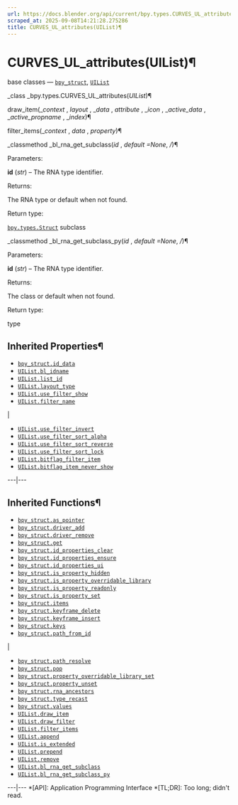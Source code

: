 ```yaml
---
url: https://docs.blender.org/api/current/bpy.types.CURVES_UL_attributes.html
scraped_at: 2025-09-08T14:21:28.275286
title: CURVES_UL_attributes(UIList)¶
---
```


# CURVES_UL_attributes(UIList)¶  
  
base classes — [`bpy_struct`](bpy.types.bpy_struct.html#bpy.types.bpy_struct
"bpy.types.bpy_struct"), [`UIList`](bpy.types.UIList.html#bpy.types.UIList
"bpy.types.UIList")

_class _bpy.types.CURVES_UL_attributes(_UIList_)¶

    

draw_item(__context_ , _layout_ , __data_ , _attribute_ , __icon_ ,
__active_data_ , __active_propname_ , __index_)¶

    

filter_items(__context_ , _data_ , _property_)¶

    

_classmethod _bl_rna_get_subclass(_id_ , _default =None_, _/_)¶

    

Parameters:

    

**id** (_str_) – The RNA type identifier.

Returns:

    

The RNA type or default when not found.

Return type:

    

[`bpy.types.Struct`](bpy.types.Struct.html#bpy.types.Struct
"bpy.types.Struct") subclass

_classmethod _bl_rna_get_subclass_py(_id_ , _default =None_, _/_)¶

    

Parameters:

    

**id** (_str_) – The RNA type identifier.

Returns:

    

The class or default when not found.

Return type:

    

type

## Inherited Properties¶

  * [`bpy_struct.id_data`](bpy.types.bpy_struct.html#bpy.types.bpy_struct.id_data "bpy.types.bpy_struct.id_data")
  * [`UIList.bl_idname`](bpy.types.UIList.html#bpy.types.UIList.bl_idname "bpy.types.UIList.bl_idname")
  * [`UIList.list_id`](bpy.types.UIList.html#bpy.types.UIList.list_id "bpy.types.UIList.list_id")
  * [`UIList.layout_type`](bpy.types.UIList.html#bpy.types.UIList.layout_type "bpy.types.UIList.layout_type")
  * [`UIList.use_filter_show`](bpy.types.UIList.html#bpy.types.UIList.use_filter_show "bpy.types.UIList.use_filter_show")
  * [`UIList.filter_name`](bpy.types.UIList.html#bpy.types.UIList.filter_name "bpy.types.UIList.filter_name")

|

  * [`UIList.use_filter_invert`](bpy.types.UIList.html#bpy.types.UIList.use_filter_invert "bpy.types.UIList.use_filter_invert")
  * [`UIList.use_filter_sort_alpha`](bpy.types.UIList.html#bpy.types.UIList.use_filter_sort_alpha "bpy.types.UIList.use_filter_sort_alpha")
  * [`UIList.use_filter_sort_reverse`](bpy.types.UIList.html#bpy.types.UIList.use_filter_sort_reverse "bpy.types.UIList.use_filter_sort_reverse")
  * [`UIList.use_filter_sort_lock`](bpy.types.UIList.html#bpy.types.UIList.use_filter_sort_lock "bpy.types.UIList.use_filter_sort_lock")
  * [`UIList.bitflag_filter_item`](bpy.types.UIList.html#bpy.types.UIList.bitflag_filter_item "bpy.types.UIList.bitflag_filter_item")
  * [`UIList.bitflag_item_never_show`](bpy.types.UIList.html#bpy.types.UIList.bitflag_item_never_show "bpy.types.UIList.bitflag_item_never_show")

  
---|---  
  
## Inherited Functions¶

  * [`bpy_struct.as_pointer`](bpy.types.bpy_struct.html#bpy.types.bpy_struct.as_pointer "bpy.types.bpy_struct.as_pointer")
  * [`bpy_struct.driver_add`](bpy.types.bpy_struct.html#bpy.types.bpy_struct.driver_add "bpy.types.bpy_struct.driver_add")
  * [`bpy_struct.driver_remove`](bpy.types.bpy_struct.html#bpy.types.bpy_struct.driver_remove "bpy.types.bpy_struct.driver_remove")
  * [`bpy_struct.get`](bpy.types.bpy_struct.html#bpy.types.bpy_struct.get "bpy.types.bpy_struct.get")
  * [`bpy_struct.id_properties_clear`](bpy.types.bpy_struct.html#bpy.types.bpy_struct.id_properties_clear "bpy.types.bpy_struct.id_properties_clear")
  * [`bpy_struct.id_properties_ensure`](bpy.types.bpy_struct.html#bpy.types.bpy_struct.id_properties_ensure "bpy.types.bpy_struct.id_properties_ensure")
  * [`bpy_struct.id_properties_ui`](bpy.types.bpy_struct.html#bpy.types.bpy_struct.id_properties_ui "bpy.types.bpy_struct.id_properties_ui")
  * [`bpy_struct.is_property_hidden`](bpy.types.bpy_struct.html#bpy.types.bpy_struct.is_property_hidden "bpy.types.bpy_struct.is_property_hidden")
  * [`bpy_struct.is_property_overridable_library`](bpy.types.bpy_struct.html#bpy.types.bpy_struct.is_property_overridable_library "bpy.types.bpy_struct.is_property_overridable_library")
  * [`bpy_struct.is_property_readonly`](bpy.types.bpy_struct.html#bpy.types.bpy_struct.is_property_readonly "bpy.types.bpy_struct.is_property_readonly")
  * [`bpy_struct.is_property_set`](bpy.types.bpy_struct.html#bpy.types.bpy_struct.is_property_set "bpy.types.bpy_struct.is_property_set")
  * [`bpy_struct.items`](bpy.types.bpy_struct.html#bpy.types.bpy_struct.items "bpy.types.bpy_struct.items")
  * [`bpy_struct.keyframe_delete`](bpy.types.bpy_struct.html#bpy.types.bpy_struct.keyframe_delete "bpy.types.bpy_struct.keyframe_delete")
  * [`bpy_struct.keyframe_insert`](bpy.types.bpy_struct.html#bpy.types.bpy_struct.keyframe_insert "bpy.types.bpy_struct.keyframe_insert")
  * [`bpy_struct.keys`](bpy.types.bpy_struct.html#bpy.types.bpy_struct.keys "bpy.types.bpy_struct.keys")
  * [`bpy_struct.path_from_id`](bpy.types.bpy_struct.html#bpy.types.bpy_struct.path_from_id "bpy.types.bpy_struct.path_from_id")

|

  * [`bpy_struct.path_resolve`](bpy.types.bpy_struct.html#bpy.types.bpy_struct.path_resolve "bpy.types.bpy_struct.path_resolve")
  * [`bpy_struct.pop`](bpy.types.bpy_struct.html#bpy.types.bpy_struct.pop "bpy.types.bpy_struct.pop")
  * [`bpy_struct.property_overridable_library_set`](bpy.types.bpy_struct.html#bpy.types.bpy_struct.property_overridable_library_set "bpy.types.bpy_struct.property_overridable_library_set")
  * [`bpy_struct.property_unset`](bpy.types.bpy_struct.html#bpy.types.bpy_struct.property_unset "bpy.types.bpy_struct.property_unset")
  * [`bpy_struct.rna_ancestors`](bpy.types.bpy_struct.html#bpy.types.bpy_struct.rna_ancestors "bpy.types.bpy_struct.rna_ancestors")
  * [`bpy_struct.type_recast`](bpy.types.bpy_struct.html#bpy.types.bpy_struct.type_recast "bpy.types.bpy_struct.type_recast")
  * [`bpy_struct.values`](bpy.types.bpy_struct.html#bpy.types.bpy_struct.values "bpy.types.bpy_struct.values")
  * [`UIList.draw_item`](bpy.types.UIList.html#bpy.types.UIList.draw_item "bpy.types.UIList.draw_item")
  * [`UIList.draw_filter`](bpy.types.UIList.html#bpy.types.UIList.draw_filter "bpy.types.UIList.draw_filter")
  * [`UIList.filter_items`](bpy.types.UIList.html#bpy.types.UIList.filter_items "bpy.types.UIList.filter_items")
  * [`UIList.append`](bpy.types.UIList.html#bpy.types.UIList.append "bpy.types.UIList.append")
  * [`UIList.is_extended`](bpy.types.UIList.html#bpy.types.UIList.is_extended "bpy.types.UIList.is_extended")
  * [`UIList.prepend`](bpy.types.UIList.html#bpy.types.UIList.prepend "bpy.types.UIList.prepend")
  * [`UIList.remove`](bpy.types.UIList.html#bpy.types.UIList.remove "bpy.types.UIList.remove")
  * [`UIList.bl_rna_get_subclass`](bpy.types.UIList.html#bpy.types.UIList.bl_rna_get_subclass "bpy.types.UIList.bl_rna_get_subclass")
  * [`UIList.bl_rna_get_subclass_py`](bpy.types.UIList.html#bpy.types.UIList.bl_rna_get_subclass_py "bpy.types.UIList.bl_rna_get_subclass_py")

  
---|---
  *[API]: Application Programming Interface
  *[TL;DR]: Too long; didn't read.

